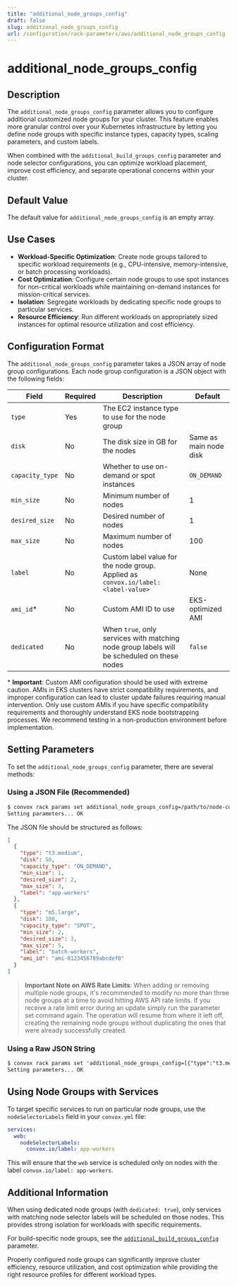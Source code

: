 ```yaml
---
title: "additional_node_groups_config"
draft: false
slug: additional_node_groups_config
url: /configuration/rack-parameters/aws/additional_node_groups_config
---
```


# additional_node_groups_config

## Description
The `additional_node_groups_config` parameter allows you to configure additional customized node groups for your cluster. This feature enables more granular control over your Kubernetes infrastructure by letting you define node groups with specific instance types, capacity types, scaling parameters, and custom labels.

When combined with the `additional_build_groups_config` parameter and node selector configurations, you can optimize workload placement, improve cost efficiency, and separate operational concerns within your cluster.

## Default Value
The default value for `additional_node_groups_config` is an empty array.

## Use Cases
- **Workload-Specific Optimization**: Create node groups tailored to specific workload requirements (e.g., CPU-intensive, memory-intensive, or batch processing workloads).
- **Cost Optimization**: Configure certain node groups to use spot instances for non-critical workloads while maintaining on-demand instances for mission-critical services.
- **Isolation**: Segregate workloads by dedicating specific node groups to particular services.
- **Resource Efficiency**: Run different workloads on appropriately sized instances for optimal resource utilization and cost efficiency.

## Configuration Format
The `additional_node_groups_config` parameter takes a JSON array of node group configurations. Each node group configuration is a JSON object with the following fields:

| Field | Required | Description | Default |
|-------|----------|-------------|---------|
| `type` | Yes | The EC2 instance type to use for the node group |  |
| `disk` | No | The disk size in GB for the nodes | Same as main node disk |
| `capacity_type` | No | Whether to use on-demand or spot instances | `ON_DEMAND` |
| `min_size` | No | Minimum number of nodes | 1 |
| `desired_size` | No | Desired number of nodes | 1 |
| `max_size` | No | Maximum number of nodes | 100 |
| `label` | No | Custom label value for the node group. Applied as `convox.io/label: <label-value>` | None |
| `ami_id`* | No | Custom AMI ID to use | EKS-optimized AMI |
| `dedicated` | No | When `true`, only services with matching node group labels will be scheduled on these nodes | `false` |

\* **Important**: Custom AMI configuration should be used with extreme caution. AMIs in EKS clusters have strict compatibility requirements, and improper configuration can lead to cluster update failures requiring manual intervention. Only use custom AMIs if you have specific compatibility requirements and thoroughly understand EKS node bootstrapping processes. We recommend testing in a non-production environment before implementation.

## Setting Parameters
To set the `additional_node_groups_config` parameter, there are several methods:

### Using a JSON File (Recommended)
```html
$ convox rack params set additional_node_groups_config=/path/to/node-config.json -r rackName
Setting parameters... OK
```

The JSON file should be structured as follows:
```json
[
  {
    "type": "t3.medium",
    "disk": 50,
    "capacity_type": "ON_DEMAND",
    "min_size": 1,
    "desired_size": 2,
    "max_size": 3,
    "label": "app-workers"
  },
  {
    "type": "m5.large",
    "disk": 100,
    "capacity_type": "SPOT",
    "min_size": 2,
    "desired_size": 3,
    "max_size": 5,
    "label": "batch-workers",
    "ami_id": "ami-0123456789abcdef0"
  }
]
```

> **Important Note on AWS Rate Limits**: When adding or removing multiple node groups, it's recommended to modify no more than three node groups at a time to avoid hitting AWS API rate limits. If you receive a rate limit error during an update simply run the parameter set command again. The operation will resume from where it left off, creating the remaining node groups without duplicating the ones that were already successfully created.

### Using a Raw JSON String
```html
$ convox rack params set 'additional_node_groups_config=[{"type":"t3.medium","disk":50,"capacity_type":"ON_DEMAND","min_size":1,"desired_size":1,"max_size":3,"label":"app-workers"}]' -r rackName
Setting parameters... OK
```

## Using Node Groups with Services
To target specific services to run on particular node groups, use the `nodeSelectorLabels` field in your `convox.yml` file:

```yaml
services:
  web:
    nodeSelectorLabels:
      convox.io/label: app-workers
```

This will ensure that the `web` service is scheduled only on nodes with the label `convox.io/label: app-workers`.

## Additional Information
When using dedicated node groups (with `dedicated: true`), only services with matching node selector labels will be scheduled on those nodes. This provides strong isolation for workloads with specific requirements.

For build-specific node groups, see the [`additional_build_groups_config`](/configuration/rack-parameters/aws/additional_build_groups_config) parameter.

Properly configured node groups can significantly improve cluster efficiency, resource utilization, and cost optimization while providing the right resource profiles for different workload types.
